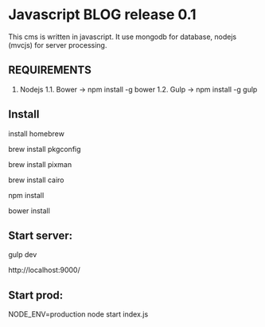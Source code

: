 Javascript BLOG release 0.1
=====================

This cms is written in javascript. 
It use mongodb for database, nodejs (mvcjs) for server processing.

REQUIREMENTS
-----------
1. Nodejs
1.1. Bower -> npm install -g bower
1.2. Gulp -> npm install -g gulp


Install
-----------
install homebrew

brew install pkgconfig

brew install pixman

brew install cairo

npm install

bower install


Start server:
-----------
gulp dev

http://localhost:9000/

Start prod:
-----------
NODE_ENV=production node start index.js



